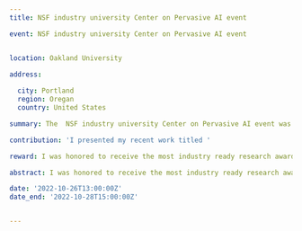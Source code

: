 ```yaml
---
title: NSF industry university Center on Pervasive AI event

event: NSF industry university Center on Pervasive AI event 


location: Oakland University

address:
  
  city: Portland
  region: Oregan
  country: United States

summary: The  NSF industry university Center on Pervasive AI event was held at Portland, OR, USA organized by Orogeon State university in collaboration with CU Boulder university and Oakland University.

contribution: 'I presented my recent work titled '

reward: I was honored to receive the most industry ready research award among a lot of great projects presented by CU Boulder university, Orogeon State university and Oakland University. To more achievements !

abstract: I was honored to receive the most industry ready research award among a lot of great projects presented by CU Boulder university, Orogeon State university and Oakland University. To more achievements !

date: '2022-10-26T13:00:00Z'
date_end: '2022-10-28T15:00:00Z'


---
```







